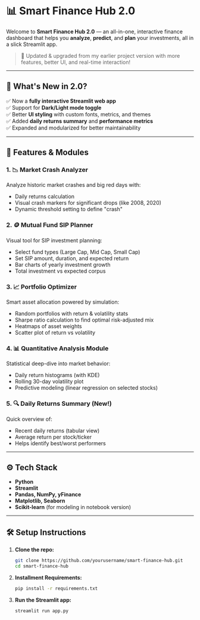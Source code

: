 # 📊 Smart Finance Hub 2.0

Welcome to **Smart Finance Hub 2.0** — an all-in-one, interactive finance dashboard that helps you **analyze**, **predict**, and **plan** your investments, all in a slick Streamlit app.

> 🔁 Updated & upgraded from my earlier project version with more features, better UI, and real-time interaction!

---

## 🚀 What's New in 2.0?

✅ Now a **fully interactive Streamlit web app**  
✅ Support for **Dark/Light mode toggle**  
✅ Better **UI styling** with custom fonts, metrics, and themes  
✅ Added **daily returns summary** and **performance metrics**  
✅ Expanded and modularized for better maintainability

---

## 🧩 Features & Modules

### 1. 📉 Market Crash Analyzer
Analyze historic market crashes and big red days with:
- Daily returns calculation
- Visual crash markers for significant drops (like 2008, 2020)
- Dynamic threshold setting to define "crash"

### 2. 🪙 Mutual Fund SIP Planner
Visual tool for SIP investment planning:
- Select fund types (Large Cap, Mid Cap, Small Cap)
- Set SIP amount, duration, and expected return
- Bar charts of yearly investment growth
- Total investment vs expected corpus

### 3. 📈 Portfolio Optimizer
Smart asset allocation powered by simulation:
- Random portfolios with return & volatility stats
- Sharpe ratio calculation to find optimal risk-adjusted mix
- Heatmaps of asset weights
- Scatter plot of return vs volatility

### 4. 📊 Quantitative Analysis Module
Statistical deep-dive into market behavior:
- Daily return histograms (with KDE)
- Rolling 30-day volatility plot
- Predictive modeling (linear regression on selected stocks)

### 5. 🔍 Daily Returns Summary (New!)
Quick overview of:
- Recent daily returns (tabular view)
- Average return per stock/ticker
- Helps identify best/worst performers

---

## ⚙️ Tech Stack

- **Python**
- **Streamlit**
- **Pandas, NumPy, yFinance**
- **Matplotlib, Seaborn**
- **Scikit-learn** (for modeling in notebook version)

---

## 🛠️ Setup Instructions

1. **Clone the repo:**
   ```bash
   git clone https://github.com/yourusername/smart-finance-hub.git
   cd smart-finance-hub

2. **Installment Requirements:**
    ```bash
    pip install -r requirements.txt

3. **Run the Streamlit app:**
    ```bash
    streamlit run app.py
